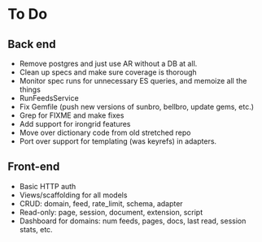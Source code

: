 # To Do

## Back end
 - Remove postgres and just use AR without a DB at all.
 - Clean up specs and make sure coverage is thorough
 - Monitor spec runs for unnecessary ES queries, and memoize all the things
 - RunFeedsService
 - Fix Gemfile (push new versions of sunbro, bellbro, update gems, etc.)
 - Grep for FIXME and make fixes
 - Add support for irongrid features
 - Move over dictionary code from old stretched repo
 - Port over support for templating (was keyrefs) in adapters.

## Front-end
 - Basic HTTP auth
 - Views/scaffolding for all models
  - CRUD: domain, feed, rate_limit, schema, adapter
  - Read-only: page, session, document, extension, script
 - Dashboard for domains: num feeds, pages, docs, last read, session stats, etc.
